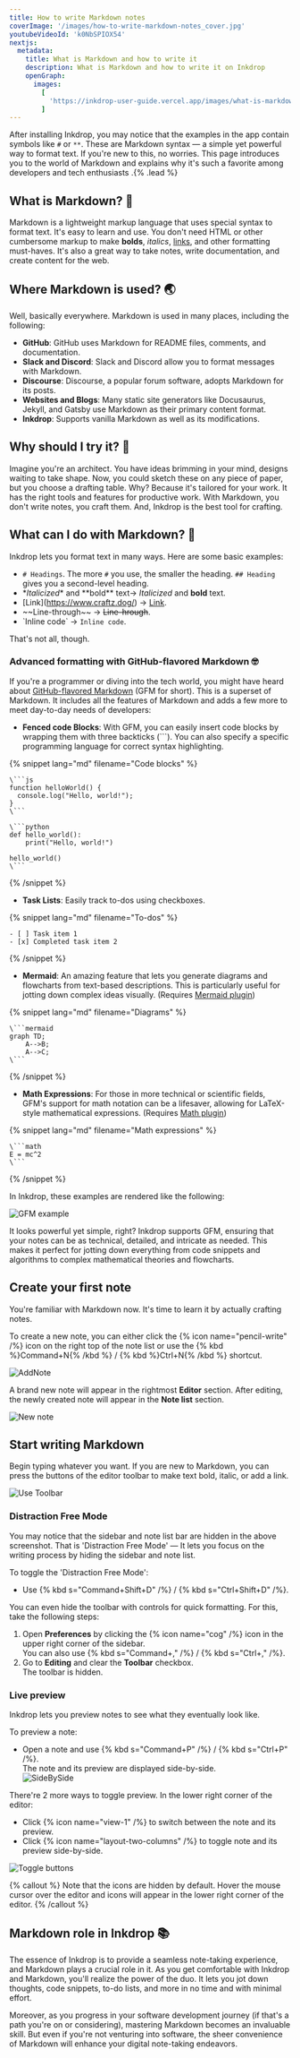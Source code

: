 ```yaml
---
title: How to write Markdown notes
coverImage: '/images/how-to-write-markdown-notes_cover.jpg'
youtubeVideoId: 'k0NbSPIOX54'
nextjs:
  metadata:
    title: What is Markdown and how to write it
    description: What is Markdown and how to write it on Inkdrop
    openGraph:
      images:
        [
          'https://inkdrop-user-guide.vercel.app/images/what-is-markdown_cover.png',
        ]
---
```


After installing Inkdrop, you may notice that the examples in the app contain symbols like `#` or `**`. These are Markdown syntax — a simple yet powerful way to format text. If you're new to this, no worries. This page introduces you to the world of Markdown and explains why it's such a favorite among developers and tech enthusiasts .{% .lead %}

## What is Markdown? 🤔

Markdown is a lightweight markup language that uses special syntax to format text. It's easy to learn and use. You don't need HTML or other cumbersome markup to make **bolds**, _italics_, [links](https://www.craftz.dog/), and other formatting must-haves. It's also a great way to take notes, write documentation, and create content for the web.

## Where Markdown is used? 🌏

Well, basically everywhere. Markdown is used in many places, including the following:

- **GitHub**: GitHub uses Markdown for README files, comments, and documentation.
- **Slack and Discord**: Slack and Discord allow you to format messages with Markdown.
- **Discourse**: Discourse, a popular forum software, adopts Markdown for its posts.
- **Websites and Blogs**: Many static site generators like Docusaurus, Jekyll, and Gatsby use Markdown as their primary content format.
- **Inkdrop**: Supports vanilla Markdown as well as its modifications.

## Why should I try it? 🔮

Imagine you're an architect. You have ideas brimming in your mind, designs waiting to take shape.
Now, you could sketch these on any piece of paper, but you choose a drafting table.
Why? Because it's tailored for your work.
It has the right tools and features for productive work.
With Markdown, you don't write notes, you craft them. And, Inkdrop is the best tool for crafting.

## What can I do with Markdown? 📝

Inkdrop lets you format text in many ways. Here are some basic examples:

- `# Headings`. The more `#` you use, the smaller the heading. `## Heading` gives you a second-level heading.
- \*_Italicized_\* and \*\*bold\*\* text-> _Italicized_ and **bold** text.
- \[Link](https://www.craftz.dog/) -> [Link](https://www.craftz.dog/).
- \~~Line-through~\~ -> ~~Line-hrough~~.
- \`Inline code\` -> `Inline code`.

That's not all, though.

### Advanced formatting with GitHub-flavored Markdown 🤓

If you're a programmer or diving into the tech world, you might have heard about [GitHub-flavored Markdown](https://docs.github.com/en/get-started/writing-on-github/getting-started-with-writing-and-formatting-on-github/basic-writing-and-formatting-syntax) (GFM for short). This is a superset of Markdown. It includes all the features of Markdown and adds a few more to meet day-to-day needs of developers:

- **Fenced code Blocks**: With GFM, you can easily insert code blocks by wrapping them with three backticks (\```). You can also specify a specific programming language for correct syntax highlighting.

{% snippet lang="md" filename="Code blocks" %}

````
\```js
function helloWorld() {
  console.log("Hello, world!");
}
\```

\```python
def hello_world():
    print("Hello, world!")

hello_world()
\```
````

{% /snippet %}

- **Task Lists**: Easily track to-dos using checkboxes.

{% snippet lang="md" filename="To-dos" %}

```
- [ ] Task item 1
- [x] Completed task item 2
```

{% /snippet %}

- **Mermaid**: An amazing feature that lets you generate diagrams and flowcharts from text-based descriptions. This is particularly useful for jotting down complex ideas visually. (Requires [Mermaid plugin](https://my.inkdrop.app/plugins/mermaid))

{% snippet lang="md" filename="Diagrams" %}

````
\```mermaid
graph TD;
    A-->B;
    A-->C;
\```
````

{% /snippet %}

- **Math Expressions**: For those in more technical or scientific fields, GFM's support for math notation can be a lifesaver, allowing for LaTeX-style mathematical expressions. (Requires [Math plugin](https://my.inkdrop.app/plugins/math))

{% snippet lang="md" filename="Math expressions" %}

````
\```math
E = mc^2
\```
````

{% /snippet %}

In Inkdrop, these examples are rendered like the following:

![GFM example](/images/what-is-markdown_gfm-example.png)

It looks powerful yet simple, right? Inkdrop supports GFM, ensuring that your notes can be as technical, detailed, and intricate as needed. This makes it perfect for jotting down everything from code snippets and algorithms to complex mathematical theories and flowcharts.

## Create your first note

You're familiar with Markdown now. It's time to learn it by actually crafting notes.

To create a new note, you can either click the {% icon name="pencil-write" /%} icon on the right top of the note list or use the {% kbd %}Command+N{% /kbd %} / {% kbd %}Ctrl+N{% /kbd %} shortcut.

![AddNote](/images/basic-usage_addnote.png)

A brand new note will appear in the rightmost **Editor** section.
After editing, the newly created note will appear in the **Note list** section.

![New note](/images/create-your-first-note_new-note.png)

## Start writing Markdown

Begin typing whatever you want. If you are new to Markdown, you can press the buttons of the editor toolbar to make text bold, italic, or add a link.

![Use Toolbar](/images/create-your-first-note_toolbar.png)

### Distraction Free Mode

You may notice that the sidebar and note list bar are hidden in the above screenshot.
That is 'Distraction Free Mode' — It lets you focus on the writing process by hiding the sidebar and note list.

To toggle the 'Distraction Free Mode':

- Use {% kbd s="Command+Shift+D" /%} / {% kbd s="Ctrl+Shift+D" /%}.

You can even hide the toolbar with controls for quick formatting. For this, take the following steps:

1. Open **Preferences** by clicking the {% icon name="cog" /%} icon in the upper right corner of the sidebar.  
   You can also use {% kbd s="Command+," /%} / {% kbd s="Ctrl+," /%}.
2. Go to **Editing** and clear the **Toolbar** checkbox.  
   The toolbar is hidden.

### Live preview

Inkdrop lets you preview notes to see what they eventually look like.

To preview a note:

- Open a note and use {% kbd s="Command+P" /%} / {% kbd s="Ctrl+P" /%}.  
   The note and its preview are displayed side-by-side.  
  ![SideBySide](/images/writing-note_sidebyside.png)

There're 2 more ways to toggle preview. In the lower right corner of the editor:

- Click {% icon name="view-1" /%} to switch between the note and its preview.
- Click {% icon name="layout-two-columns" /%} to toggle note and its preview side-by-side.

![Toggle buttons](/images/writing-note_toggle_buttons.png)

{% callout %}
Note that the icons are hidden by default. Hover the mouse cursor over the editor and icons will appear in the lower right corner of the editor.
{% /callout %}

## Markdown role in Inkdrop 📚

The essence of Inkdrop is to provide a seamless note-taking experience, and Markdown plays a crucial role in it. As you get comfortable with Inkdrop and Markdown, you'll realize the power of the duo. It lets you jot down thoughts, code snippets, to-do lists, and more in no time and with minimal effort.

Moreover, as you progress in your software development journey (if that's a path you're on or considering), mastering Markdown becomes an invaluable skill. But even if you're not venturing into software, the sheer convenience of Markdown will enhance your digital note-taking endeavors.
